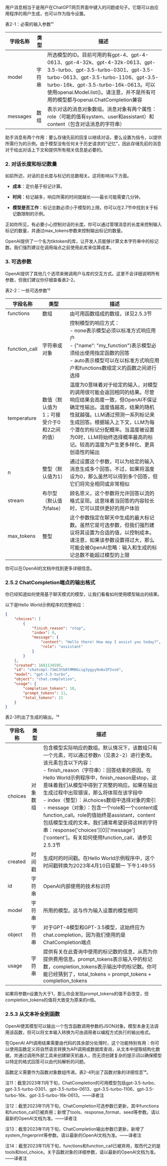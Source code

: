 用户消息相当于是用户在ChatGPT网页界面中键入的问题或句子。它既可以由应用程序的用户生成，也可以作为指令设置。

表2-1：必需的输入参数¹¹

| 字段名称 | 类型 | 描述 |
| ---- | ---- | ---- |
| model | 字符串 | 所选模型的ID。目前可用的有gpt-4、gpt-4-0613、gpt-4-32k、gpt-4-32k-0613、gpt-3.5-turbo、gpt-3.5-turbo-0301、gpt-3.5-turbo-0613、gpt-3.5-turbo-1106、gpt-3.5-turbo-16k、gpt-3.5-turbo-16k-0613。可以使用openai.Model.list()。请注意，并不是所有可用的模型都与openai.ChatCompletion兼容 |
| messages | 数组 | 表示对话的消息对象数组。消息对象有两个属性：role（可能的值有system、user和assistant）和content（包含对话消息的字符串） |

助手消息有两个作用：要么存储先前的回复以继续对话，要么设置为指令，以提供所需行为的示例。由于模型没有任何关于历史请求的“记忆”，因此存储先前的消息对于给出对话上下文和提供所有相关信息是必要的。

### 2. 对话长度和标记数量

如前所述，对话的总长度与标记的总数相关。这将影响以下方面。

- **成本**：定价基于标记计算。

- **时间**：标记越多，响应所需的时间就越长——最长可能需要几分钟。 

- **模型是否工作**：标记总数必须小于模型的上限。你可以在2.7节中找到关于标记数限制的示例。


正如你所见，有必要小心控制对话的长度。你可以通过管理消息的长度来控制输入标记的数量，并通过max_tokens参数来控制输出标记的数量。

OpenAI提供了一个名为tiktoken的库，让开发人员能够计算文本字符串中的标记数。我们强烈建议在调用端点之前使用此库来估算成本。

### 3. 可选参数

OpenAI提供了其他几个选项来微调用户与库的交互方式。这里不会详细说明所有参数，但我们建议你仔细查看表2-2。

表2-2：一些可选参数¹²

| 字段名称 | 类型 | 描述 |
| ---- | ---- | ---- |
| functions | 数组 | 由可用函数组成的数组，详见2.5.3节 |
| function_call | 字符串或对象 | 控制模型的响应方式：<br> - none表示模型必须以标准方式响应用户<br> - {"name": "my_function"}表示模型必须给出使用指定函数的回答<br> - auto表示模型可以在以标准方式响应用户和functions数组定义的函数之间进行选择 |
| temperature | 数值（默认值为1；可接受介于0和2之间的值） | 温度为0意味着对于给定的输入，对模型的调用很可能会返回相同的结果。尽管响应结果会高度一致，但OpenAI不保证确定性输出。温度值越高，结果的随机性就越强。LLM通过预测一系列标记来生成回答。根据输入上下文，LLM为每个潜在的标记分配概率。当温度被设置为0时，LLM将始终选择概率最高的标记。较高的温度为产生更多样化、更具创造性的输出 |
| n | 整型（默认值为1） | 通过设置这个参数，可以为给定的输入消息生成多个回答。不过，如果将温度设为0，那么虽然可以得到多个回答，但它们将完全相同或非常相似 |
| stream | 布尔型（默认值为false） | 顾名思义，这个参数将允许回答以流的格式呈现。这意味着当回答的内容较长时，它可以提供更好的用户体验 |
| max_tokens | 整型 | 这个参数指定在聊天中生成的最大标记数。虽然它是可选参数，但我们强烈建议将其设置为合适的值，以控制成本。请注意，如果该参数设置得过大，那么可能会被OpenAI忽略：输入和生成的标记总数不能超过模型的上限 |

你可以在OpenAI的文档中找到更多详细信息。

### 2.5.2 ChatCompletion端点的输出格式

你已经知道如何使用基于聊天模式的模型，让我们看看如何使用模型输出的结果。

以下是Hello World示例程序的完整响应：

```json
{
    "choices": [
        {
            "finish_reason": "stop",
            "index": 0,
            "message": {
                "content": "Hello there! How may I assist you today?",
                "role": "assistant"
            }
        }
    ],
    "created": 1681134595,
    "id": "chatcmpl-73mC3tb0lMMHGcig3ygyy9nAxIP2vsU",
    "model": "gpt-3.5-turbo",
    "object": "chat.completion",
    "usage": {
        "completion_tokens": 10,
        "prompt_tokens": 11,
        "total_tokens": 21
    }
}
```

表2-3列出了生成的输出。¹³

| 字段名称 | 类型 | 描述 |
| ---- | ---- | ---- |
| choices | 对象数组 | 包含模型实际响应的数组。默认情况下，该数组只有一个元素，可以通过参数n（见表2-2）进行更改。该元素包含以下内容：<br> - finish_reason（字符串）：回答结束的原因。在Hello World示例程序中，finish_reason是stop，这意味着我们从模型中得到了完整的响应。如果在输出生成过程中出现错误，那么将体现在该字段中<br> - index（整型）：从choices数组中选择对象的索引<br> - message（对象）：包含一个role和一个content或function_call。role的值始终是assistant，content包括模型生成的文本。我们通常希望获得这样的字符串：response['choices'][0]['message']['content']。有关如何使用function_call，请参见2.5.3节 |
| created | 时间戳 | 生成时的时间戳。在Hello World示例程序中，这个时间戳转换为2023年4月10日星期一 下午1:49:55 |
| id | 字符串 | OpenAI内部使用的技术标识符 |
| model | 字符串 | 所用的模型。这与作为输入设置的模型相同 |
| object | 字符串 | 对于GPT-4模型和GPT-3.5模型，这始终应为chat.completion，因为我们使用的是ChatCompletion端点 |
| usage | 字符串 | 提供有关在此查询中使用的标记数的信息，从而为你提供费用信息。prompt_tokens表示输入中的标记数，completion_tokens表示输出中的标记数。你可能已经猜到了，total_tokens = prompt_tokens + completion_tokens |

如果将参数n设置为大于1，那么你会发现prompt_tokens的值不会改变，但completion_tokens的值将大致变为原来的n倍。

### 2.5.3 从文本补全到函数

OpenAI使其模型可以输出一个包含函数调用参数的JSON对象。模型本身无法调用该函数，但可以将文本输入转换为可由调用者以编程方式执行的输出格式。

在OpenAI API调用结果需要由代码的其余部分处理时，这个功能特别有用：你可以使用函数定义将自然语言转换为API调用或数据库查询，从文本中提取结构化数据，并通过调用外部工具来创建聊天机器人，而无须创建复杂的提示词以确保模型以特定的格式回答可以由代码解析的问题。

函数定义需要作为函数对象数组传递。表2-4列出了函数对象的详细信息¹⁴。

注11：截至2023年11月下旬，ChatCompletion的可用模型包括gpt-3.5-turbo、gpt-3.5-turbo-0301、gpt-3.5-turbo-0613、gpt-3.5-turbo-1106、gpt-3.5-turbo-16k、gpt-3.5-turbo-16k-0613。——译者注

注12：截至2023年11月下旬，ChatCompletion可选参数已更新，其中functions和function_call已被弃用；新增了tools、response_format、seed等参数。请以最新的OpenAI文档为准。——译者注

注13：截至2023年11月下旬，ChatCompletion输出参数已更新，新增了system_fingerprint等参数。请以最新的OpenAI文档为准。——译者注

注14：截至2023年11月下旬，functions和function_call已被弃用，取而代之的是tools和tool_choice。关于函数对象的详细参数，请以最新的OpenAI文档为准。——译者注 
